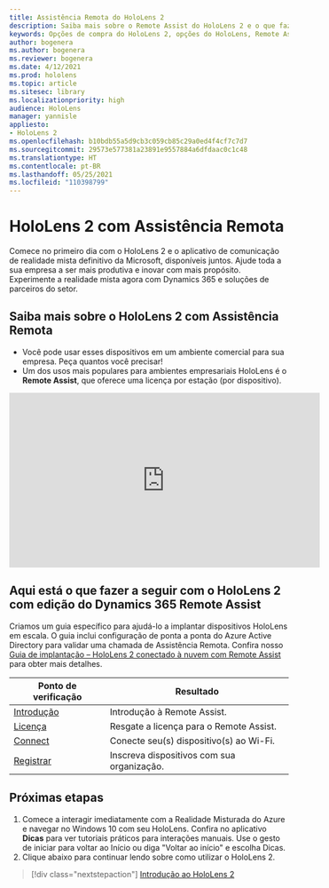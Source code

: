 ```yaml
---
title: Assistência Remota do HoloLens 2
description: Saiba mais sobre o Remote Assist do HoloLens 2 e o que fazer após adquirir um.
keywords: Opções de compra do HoloLens 2, opções do HoloLens, Remote Assist
author: bogenera
ms.author: bogenera
ms.reviewer: bogenera
ms.date: 4/12/2021
ms.prod: hololens
ms.topic: article
ms.sitesec: library
ms.localizationpriority: high
audience: HoloLens
manager: yannisle
appliesto:
- HoloLens 2
ms.openlocfilehash: b10bdb55a5d9cb3c059cb85c29a0ed4f4cf7c7d7
ms.sourcegitcommit: 29573e577381a23891e9557884a6dfdaac0c1c48
ms.translationtype: HT
ms.contentlocale: pt-BR
ms.lasthandoff: 05/25/2021
ms.locfileid: "110398799"
---
```

# <a name="hololens-2-with-remote-assist"></a>HoloLens 2 com Assistência Remota

Comece no primeiro dia com o HoloLens 2 e o aplicativo de comunicação de realidade mista definitivo da Microsoft, disponíveis juntos. Ajude toda a sua empresa a ser mais produtiva e inovar com mais propósito. Experimente a realidade mista agora com Dynamics 365 e soluções de parceiros do setor.

## <a name="learn-about-hololens-2-with-remote-assist"></a>Saiba mais sobre o HoloLens 2 com Assistência Remota
- Você pode usar esses dispositivos em um ambiente comercial para sua empresa. Peça quantos você precisar!
- Um dos usos mais populares para ambientes empresariais HoloLens é o **Remote Assist**, que oferece uma licença por estação (por dispositivo).

<iframe width="560" height="315" src="https://www.youtube.com/embed/d3YT8j0yYl0" frameborder="0" allow="accelerometer; autoplay; clipboard-write; encrypted-media; gyroscope; picture-in-picture" allowfullscreen></iframe>

## <a name="heres-what-to-do-next-with-the-hololens-2-with-dynamics-365-remote-assist-edition"></a>Aqui está o que fazer a seguir com o HoloLens 2 com edição do Dynamics 365 Remote Assist

Criamos um guia específico para ajudá-lo a implantar dispositivos HoloLens em escala. O guia inclui configuração de ponta a ponta do Azure Active Directory para validar uma chamada de Assistência Remota. Confira nosso [Guia de implantação – HoloLens 2 conectado à nuvem com Remote Assist](hololens2-cloud-connected-overview.md) para obter mais detalhes.

| Ponto de verificação  | Resultado                                |
|-------------|----------------------------------------|
| [Introdução](https://docs.microsoft.com/dynamics365/mixed-reality/remote-assist/overview-hololens) | Introdução à Remote Assist.        |
| [Licença](https://docs.microsoft.com/dynamics365/mixed-reality/remote-assist/deploy-remote-assist#add-and-assign-licenses)     | Resgate a licença para o Remote Assist.      |
| [Connect](https://docs.microsoft.com/hololens/hololens-network)     | Conecte seu(s) dispositivo(s) ao Wi-Fi.       |
| [Registrar](https://docs.microsoft.com/hololens/hololens-enroll-mdm)      | Inscreva dispositivos com sua organização. |

## <a name="next-steps"></a>Próximas etapas

1. Comece a interagir imediatamente com a Realidade Misturada do Azure e navegar no Windows 10 com seu HoloLens. Confira no aplicativo **Dicas** para ver tutoriais práticos para interações manuais. Use o gesto de iniciar para voltar ao Início ou diga "Voltar ao início" e escolha Dicas.
1. Clique abaixo para continuar lendo sobre como utilizar o HoloLens 2.

> [!div class="nextstepaction"]
> [Introdução ao HoloLens 2](hololens2-basic-usage.md)